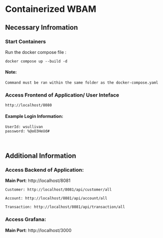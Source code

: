 # Containerized WBAM 
## Necessary Infromation

### Start Containers 
Run the docker compose file : 

`docker compose up --build -d`

#### Note: 
    Command must be ran within the same folder as the docker-compose.yaml
### Access Frontend of Application/ User Inteface
    http://localhost/8080
#### Example Login Information:
    UserId: wsullivan
    password: %@oO3HeUd#
&nbsp;


## Additional Information

### Access Backend of Application:
**Main Port**: http://localhost/8081
    
    Customer: http://localhost/8081/api/customer/all

    Account: http://localhost/8081/api/account/all

    Transaction: http://localhost/8081/api/transaction/all

### Access Grafana:
**Main Port**: http://localhost/3000

